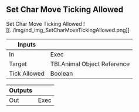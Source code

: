 ## Set Char Move Ticking Allowed
Set Char Move Ticking Allowed
![[../img/nd_img_SetCharMoveTickingAllowed.png]]

|Inputs||
|--|--|
| In | Exec |
| Target | TBLAnimal Object Reference |
| Tick Allowed | Boolean |

|Outputs||
|--|--|
| Out | Exec |
